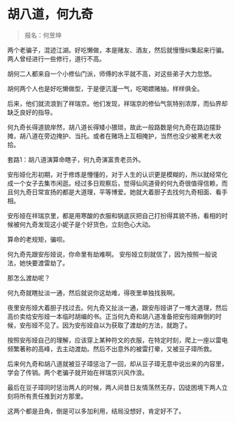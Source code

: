 # 胡八道，何九奇

> 报名：何昱坤

两个老骗子，混迹江湖。好吃懒做，本是赌友、酒友，然后就慢慢纠集起来行骗。两人曾经进行一些修行，道行不高。

胡何二人都来自一个小修仙门派，师傅的水平就不高，对这些弟子大力忽悠。

胡何两个人也是好吃懒做型，于是便沆瀣一气，吃喝嫖赌抽，样样俱全。

后来，他们就流浪到了祥瑞京。他们发现，祥瑞京的修仙气氛特别浓厚，而仙界却缺乏良好的指导。

何九奇长得道貌岸然，胡八道长得矮小猥琐，故此一般路数是何九奇在路边摆卦摊，胡八道在旁边掩护、当托。或者在赌场上互相掩护，当然也没少被黑老大收拾。

套路1：胡八道演算命瞎子，何九奇演富贵老员外。

安彤娅化形初期，对于修炼是懵懂的，对于人生的认识更是模糊的，所以就经常化成一个女子去集市闲逛。经过多日观察后，觉得仙风道骨的何九奇很值得信赖，而且何九奇日常宣扬的都是大道理，平等博爱。她就大着胆子去找何九奇相面、看手相。

安彤娅在祥瑞京里，都是用寒酸的衣服和锅底灰把自己打扮得其貌不扬，看相的时候被何九奇发现这小妮子是个好货色，立刻色心大动。

算命的老规矩，骗呗。

何九奇先跟安彤娅说，你命里有劫难啊。
安彤娅立刻就信了，因为按照一般说法，她快要渡雷劫了。

那怎么渡劫呢？

何九奇就瞎扯淡一通，然后就说你这劫难，得夜里单独找我啊。

夜里安彤娅大着胆子找过去。何九奇又扯淡一通，跟安彤娅讲了一堆大道理，然后高价卖给安彤娅一本临时胡编的书。正当何九奇和胡八道准备把安彤娅麻倒的时候，安彤娅不见了。因为安彤娅自以为获取了渡劫的方法，就跑了。

按照安彤娅自己的理解，应该穿上某种符文的衣服，在特定时刻，爬上一座以雷电频繁著称的高峰，去主动渡劫。然后不出意外的被雷打晕，又被豆子璋所救。

后来何九奇和胡八道就被豆子璋惩治了一回，却从豆子璋无意中说出来的内容里，学会了传销。两个老骗子就开始在祥瑞京兴风作浪。

最后在豆子璋同时惩治两人的时候，两人间昔日友情荡然无存，囚徒困境下两人立刻将所有责任推到对方那里。

这两个都是丑角，倒是可以多加利用，结局没想好，肯定好不了。